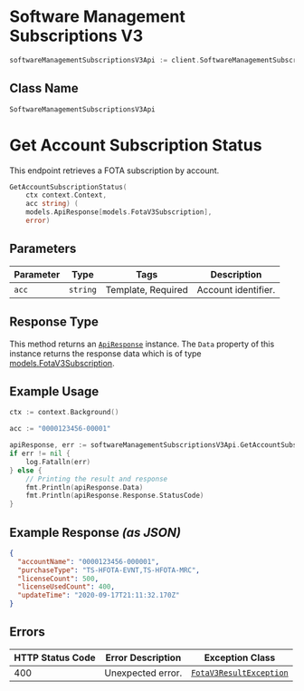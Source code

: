 # Software Management Subscriptions V3

```go
softwareManagementSubscriptionsV3Api := client.SoftwareManagementSubscriptionsV3Api()
```

## Class Name

`SoftwareManagementSubscriptionsV3Api`


# Get Account Subscription Status

This endpoint retrieves a FOTA subscription by account.

```go
GetAccountSubscriptionStatus(
    ctx context.Context,
    acc string) (
    models.ApiResponse[models.FotaV3Subscription],
    error)
```

## Parameters

| Parameter | Type | Tags | Description |
|  --- | --- | --- | --- |
| `acc` | `string` | Template, Required | Account identifier. |

## Response Type

This method returns an [`ApiResponse`](../../doc/api-response.md) instance. The `Data` property of this instance returns the response data which is of type [models.FotaV3Subscription](../../doc/models/fota-v3-subscription.md).

## Example Usage

```go
ctx := context.Background()

acc := "0000123456-00001"

apiResponse, err := softwareManagementSubscriptionsV3Api.GetAccountSubscriptionStatus(ctx, acc)
if err != nil {
    log.Fatalln(err)
} else {
    // Printing the result and response
    fmt.Println(apiResponse.Data)
    fmt.Println(apiResponse.Response.StatusCode)
}
```

## Example Response *(as JSON)*

```json
{
  "accountName": "0000123456-000001",
  "purchaseType": "TS-HFOTA-EVNT,TS-HFOTA-MRC",
  "licenseCount": 500,
  "licenseUsedCount": 400,
  "updateTime": "2020-09-17T21:11:32.170Z"
}
```

## Errors

| HTTP Status Code | Error Description | Exception Class |
|  --- | --- | --- |
| 400 | Unexpected error. | [`FotaV3ResultException`](../../doc/models/fota-v3-result-exception.md) |


